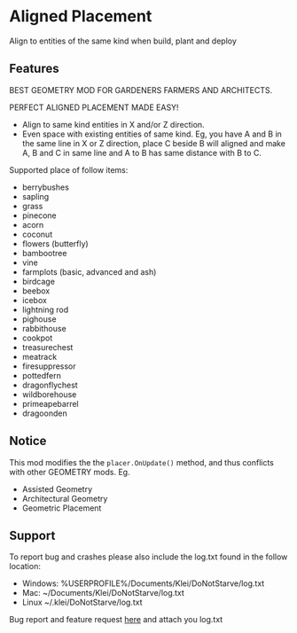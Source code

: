 # Aligned Placement

Align to entities of the same kind when build, plant and deploy

## Features

BEST GEOMETRY MOD FOR GARDENERS FARMERS AND ARCHITECTS.

PERFECT ALIGNED PLACEMENT MADE EASY!

* Align to same kind entities in X and/or Z direction.
* Even space with existing entities of same kind. Eg, you have A and B in the same line in X or Z direction, place C beside B will aligned and make A, B and C in same line and A to B has same distance with B to C.

Supported place of follow items:

* berrybushes
* sapling
* grass
* pinecone
* acorn
* coconut
* flowers (butterfly)
* bambootree
* vine
* farmplots (basic, advanced and ash)
* birdcage
* beebox
* icebox
* lightning rod
* pighouse
* rabbithouse
* cookpot
* treasurechest
* meatrack
* firesuppressor
* pottedfern
* dragonflychest
* wildborehouse
* primeapebarrel
* dragoonden


## Notice

This mod modifies the the `placer.OnUpdate()` method, and thus conflicts with other GEOMETRY mods. Eg.

* Assisted Geometry
* Architectural Geometry
* Geometric Placement

## Support

To report bug and crashes please also include the log.txt found in the follow location:

* Windows: %USERPROFILE%/Documents/Klei/DoNotStarve/log.txt
* Mac: ~/Documents/Klei/DoNotStarve/log.txt
* Linux ~/.klei/DoNotStarve/log.txt

Bug report and feature request [here](https://github.com/xpol/dont-starve-aligned-placement/issues) and attach you log.txt
